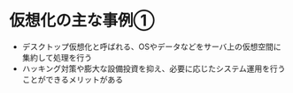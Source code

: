 # 仮想化の主な事例①
- デスクトップ仮想化と呼ばれる、OSやデータなどをサーバ上の仮想空間に集約して処理を行う
- ハッキング対策や膨大な設備投資を抑え、必要に応じたシステム運用を行うことができるメリットがある
